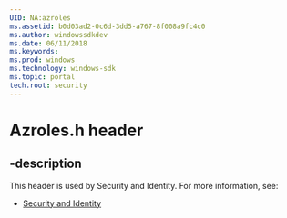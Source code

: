 ```yaml
---
UID: NA:azroles
ms.assetid: b0d03ad2-0c6d-3dd5-a767-8f008a9fc4c0
ms.author: windowssdkdev
ms.date: 06/11/2018
ms.keywords: 
ms.prod: windows
ms.technology: windows-sdk
ms.topic: portal
tech.root: security
---
```


# Azroles.h header


## -description


This header is used by Security and Identity. For more information, see:

- [Security and Identity](../_security/index.md)
